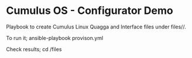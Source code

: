 Cumulus OS - Configurator Demo
=====================
Playbook to create Cumulus Linux Quagga and Interface files under files/<device-mac>/.

To run it;
ansible-playbook provison.yml

Check results;
cd /files

